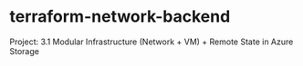 # terraform-network-backend

Project: 3.1
Modular Infrastructure (Network + VM) + Remote State in Azure Storage
